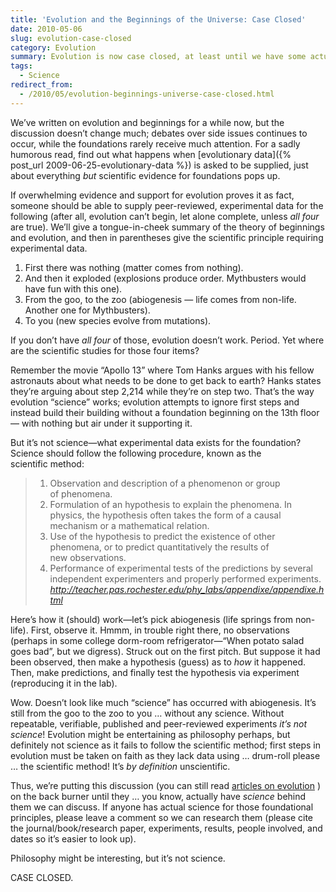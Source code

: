 ```yaml
---
title: 'Evolution and the Beginnings of the Universe: Case Closed'
date: 2010-05-06
slug: evolution-case-closed
category: Evolution
summary: Evolution is now case closed, at least until we have some actual data (using the scientific method) to discuss instead of wild speculation.
tags: 
  - Science
redirect_from:
  - /2010/05/evolution-beginnings-universe-case-closed.html
---
```




We’ve written on evolution and beginnings for a while now, but the
discussion doesn’t change much; debates over side issues continues to
occur, while the foundations rarely receive much attention. For a sadly
humorous read, find out what happens when [evolutionary data]({% post_url 2009-06-25-evolutionary-data %}) is
asked to be supplied, just about everything *but* scientific evidence
for foundations pops up.

If overwhelming evidence and support for evolution proves it as fact,
someone should be able to supply peer-reviewed, experimental data for
the following (after all, evolution can’t begin, let alone complete,
unless *all four* are true). We’ll give a tongue-in-cheek summary of the
theory of beginnings and evolution, and then in parentheses give the
scientific principle requiring experimental data.

1.  First there was nothing (matter comes from nothing).
2.  And then it exploded (explosions produce order. Mythbusters would
    have fun with this one).
3.  From the goo, to the zoo (abiogenesis — life comes from non-life.
    Another one for Mythbusters).
4.  To you (new species evolve from mutations).

If you don’t have *all four* of those, evolution doesn’t work. Period.
Yet where are the scientific studies for those four items?

Remember the movie “Apollo 13” where Tom Hanks argues with his fellow
astronauts about what needs to be done to get back to earth? Hanks
states they’re arguing about step 2,214 while they’re on step two.
That’s the way evolution “science” works; evolution attempts to ignore
first steps and instead build their building without a foundation
beginning on the 13th floor — with nothing but air under it
supporting it.

But it’s not science—what experimental data exists for the foundation?
Science should follow the following procedure, known as the
scientific method:

> 1.  Observation and description of a phenomenon or group of phenomena.
> 2.  Formulation of an hypothesis to explain the phenomena. In physics,
>     the hypothesis often takes the form of a causal mechanism or a
>     mathematical relation.
> 3.  Use of the hypothesis to predict the existence of other phenomena,
>     or to predict quantitatively the results of new observations.
> 4.  Performance of experimental tests of the predictions by several
>     independent experimenters and properly performed experiments.  
>     <cite>http://teacher.pas.rochester.edu/phy_labs/appendixe/appendixe.html</cite>

Here’s how it (should) work—let’s pick abiogenesis (life springs from
non-life). First, observe it. Hmmm, in trouble right there, no
observations (perhaps in some college dorm-room refrigerator—“When
potato salad goes bad”, but we digress). Struck out on the first pitch.
But suppose it had been observed, then make a hypothesis (guess) as to
*how* it happened. Then, make predictions, and finally test the
hypothesis via experiment (reproducing it in the lab).

Wow. Doesn’t look like much “science” has occurred with abiogenesis.
It’s still from the goo to the zoo to you … without any science. Without
repeatable, verifiable, published and peer-reviewed experiments *it’s
not science*! Evolution might be entertaining as philosophy perhaps, but
definitely not science as it fails to follow the scientific method;
first steps in evolution must be taken on faith as they lack data using
… drum-roll please … the scientific method! It’s *by
definition* unscientific.

Thus, we’re putting this discussion (you can still read [articles on evolution](/categories.html#evolution) )
on the back burner until they … you
know, actually have *science* behind them we can discuss. If anyone has
actual science for those foundational principles, please leave a comment
so we can research them (please cite the journal/book/research paper,
experiments, results, people involved, and dates so it’s easier to
look up).

Philosophy might be interesting, but it’s not science.

CASE CLOSED.
